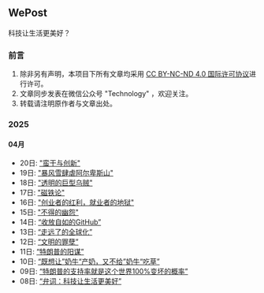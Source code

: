 ## WePost
科技让生活更美好？

### 前言
1. 除非另有声明，本项目下所有文章均采用 [CC BY-NC-ND 4.0 国际许可协议](https://creativecommons.org/licenses/by-nc-nd/4.0/deed.en)进行许可。
2. 文章同步发表在微信公众号 "Technology" ，欢迎关注。
3. 转载请注明原作者与文章出处。

### 2025

#### 04月

- 20日: ["蛮干与创新"](source/_posts/daily/13.md)
- 19日: ["暴风雪肆虐阿尔卑斯山"](source/_posts/daily/12.md)
- 18日: ["透明的巨型乌贼"](source/_posts/daily/11.md)
- 17日: ["磁铁论"](source/_posts/daily/10.md)
- 16日: ["创业者的红利，就业者的地狱"](source/_posts/daily/9.md)
- 15日: ["不得的幽怨"](source/_posts/daily/8.md)
- 14日: [“收放自如的GitHub”](source/_posts/daily/7.md)
- 13日: [“走远了的全球化”](source/_posts/daily/6.md)
- 12日: [“文明的罪孽”](source/_posts/daily/5.md)
- 11日: [“特朗普的阳谋”](source/_posts/daily/4.md)
- 10日: [“既想让”奶牛“产奶，又不给”奶牛“吃草”](source/_posts/daily/3.md)
- 09日: [“特朗普的支持率就是这个世界100%变坏的概率”](source/_posts/daily/2.md)
- 08日: [“弁词：科技让生活更美好”](source/_posts/daily/1.md)
